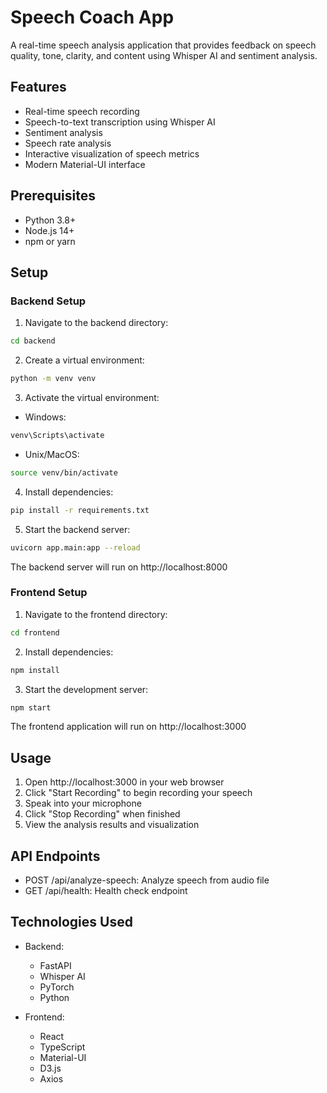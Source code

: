 # Speech Coach App

A real-time speech analysis application that provides feedback on speech quality, tone, clarity, and content using Whisper AI and sentiment analysis.

## Features

- Real-time speech recording
- Speech-to-text transcription using Whisper AI
- Sentiment analysis
- Speech rate analysis
- Interactive visualization of speech metrics
- Modern Material-UI interface

## Prerequisites

- Python 3.8+
- Node.js 14+
- npm or yarn

## Setup

### Backend Setup

1. Navigate to the backend directory:
```bash
cd backend
```

2. Create a virtual environment:
```bash
python -m venv venv
```

3. Activate the virtual environment:
- Windows:
```bash
venv\Scripts\activate
```
- Unix/MacOS:
```bash
source venv/bin/activate
```

4. Install dependencies:
```bash
pip install -r requirements.txt
```

5. Start the backend server:
```bash
uvicorn app.main:app --reload
```

The backend server will run on http://localhost:8000

### Frontend Setup

1. Navigate to the frontend directory:
```bash
cd frontend
```

2. Install dependencies:
```bash
npm install
```

3. Start the development server:
```bash
npm start
```

The frontend application will run on http://localhost:3000

## Usage

1. Open http://localhost:3000 in your web browser
2. Click "Start Recording" to begin recording your speech
3. Speak into your microphone
4. Click "Stop Recording" when finished
5. View the analysis results and visualization

## API Endpoints

- POST /api/analyze-speech: Analyze speech from audio file
- GET /api/health: Health check endpoint

## Technologies Used

- Backend:
  - FastAPI
  - Whisper AI
  - PyTorch
  - Python

- Frontend:
  - React
  - TypeScript
  - Material-UI
  - D3.js
  - Axios 